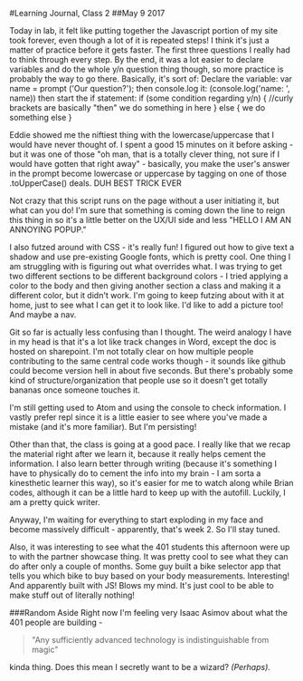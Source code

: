 #Learning Journal, Class 2
##May 9 2017

Today in lab, it felt like putting together the Javascript portion of my site took forever, even though a lot of it is repeated steps! I think it's just a matter of practice before it gets faster. The first three questions I really had to think through every step. By the end, it was a lot easier to declare variables and do the whole y/n question thing though, so more practice is probably the way to go there. Basically, it's sort of:
Declare the variable: var name = prompt ('Our question?');
then console.log it:  (console.log('name: ', name))
then start the if statement:
if (some condition regarding y/n) {
  //curly brackets are basically "then"
  we do something in here
} else {
  we do something else
}

Eddie showed me the niftiest thing with the lowercase/uppercase that I would have never thought of. I spent a good 15 minutes on it before asking - but it was one of those "oh man, that is a totally clever thing, not sure if I would have gotten that right away" - basically, you make the user's answer in the prompt become lowercase or uppercase by tagging on one of those .toUpperCase() deals. DUH BEST TRICK EVER

Not crazy that this script runs on the page without a user initiating it, but what can you do! I'm sure that something is coming down the line to reign this thing in so it's a little better on the UX/UI side and less "HELLO I AM AN ANNOYING POPUP."

I also futzed around with CSS - it's really fun! I figured out how to give text a shadow and use pre-existing Google fonts, which is pretty cool. One thing I am struggling with is figuring out what overrides what. I was trying to get two different sections to be different background colors - I tried applying a color to the body and then giving another section a class and making it a different color, but it didn't work. I'm going to keep futzing about with it at home, just to see what I can get it to look like. I'd like to add a picture too! And maybe a nav.

Git so far is actually less confusing than I thought. The weird analogy I have in my head is that it's a lot like track changes in Word, except the doc is hosted on sharepoint. I'm not totally clear on how multiple people contributing to the same central code works though - it sounds like github could become version hell in about five seconds. But there's probably some kind of structure/organization that people use so it doesn't get totally bananas once someone touches it.

I'm still getting used to Atom and using the console to check information. I vastly prefer repl since it is a little easier to see where you've made a mistake (and it's more familiar). But I'm persisting!

Other than that, the class is going at a good pace. I really like that we recap the material right after we learn it, because it really helps cement the information. I also learn better through writing (because it's something I have to physically do to cement the info into my brain - I am sorta a kinesthetic learner this way), so it's easier for me to watch along while Brian codes, although it can be a little hard to keep up with the autofill. Luckily, I am a pretty quick writer.

Anyway, I'm waiting for everything to start exploding in my face and become massively difficult - apparently, that's week 2. So I'll stay tuned.

Also, it was interesting to see what the 401 students this afternoon were up to with the partner showcase thing. It was pretty cool to see what they can do after only a couple of months. Some guy built a bike selector app that tells you which bike to buy based on your body measurements. Interesting! And apparently built with JS! Blows my mind. It's just cool to be able to make stuff out of literally nothing!

###Random Aside
Right now I'm feeling very Isaac Asimov about what the 401 people are building -
>"Any sufficiently advanced technology is indistinguishable from magic"

kinda thing. Does this mean I secretly want to be a wizard? *(Perhaps).* 
